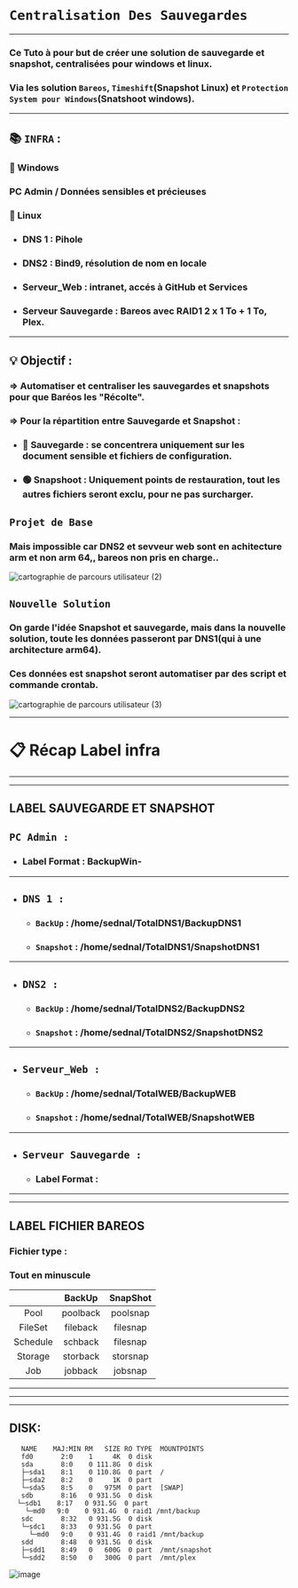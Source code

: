 # `Centralisation Des Sauvegardes`

---

### Ce Tuto à pour but de créer une solution de sauvegarde et snapshot, centralisées pour windows et linux.
### Via les solution `Bareos`, `Timeshift`(Snapshot Linux) et `Protection System pour Windows`(Snatshoot windows).


---

## :books: `INFRA` : 

### :wolf: Windows
### PC Admin / Données sensibles et précieuses


### :penguin: Linux
* ### DNS 1 : Pihole 
* ### DNS2 : Bind9, résolution de nom en locale
* ### Serveur_Web : intranet, accés à GitHub et Services
* ### Serveur Sauvegarde : Bareos avec RAID1 2 x 1 To + 1 To, Plex.

---

## :bulb: Objectif :

### => Automatiser et centraliser les sauvegardes et snapshots pour que Baréos les "Récolte".
### => Pour la répartition entre Sauvegarde et Snapshot :
* ### 🔴 Sauvegarde : se concentrera uniquement sur les document sensible et fichiers de configuration.
* ### 🟢 Snapshoot : Uniquement points de restauration, tout les autres fichiers seront exclu, pour ne pas surcharger.
## `Projet de Base`
### Mais impossible car DNS2 et sevveur web sont en achitecture arm et non arm 64,, bareos non pris en charge..
![cartographie de parcours utilisateur (2)](https://github.com/user-attachments/assets/075fc795-b569-4ef6-b7c7-a65b446b7918)

## `Nouvelle Solution`

### On garde l'idée Snapshot et sauvegarde, mais dans la nouvelle solution, toute les données passeront par DNS1(qui à une architecture arm64).
### Ces données est snapshot seront automatiser par des script et commande crontab.
![cartographie de parcours utilisateur (3)](https://github.com/user-attachments/assets/061550e3-48ec-488b-a624-9c0a5d09ac10)





---

# :clipboard: Récap Label infra

---
---

## LABEL SAUVEGARDE ET SNAPSHOT

## `PC Admin :` 
  * ### Label Format : BackupWin-

---

* ## `DNS 1 :`
    * ### `BackUp` : /home/sednal/TotalDNS1/BackupDNS1
    * ### `Snapshot` : /home/sednal/TotalDNS1/SnapshotDNS1

---

* ## `DNS2 :`
    * ### `BackUp` : /home/sednal/TotalDNS2/BackupDNS2
    * ### `Snapshot` : /home/sednal/TotalDNS2/SnapshotDNS2

---

* ## `Serveur_Web :` 
     * ### `BackUp` : /home/sednal/TotalWEB/BackupWEB
     * ### `Snapshot` : /home/sednal/TotalWEB/SnapshotWEB

---

* ## `Serveur Sauvegarde :`
    * ### Label Format :

---
---

## LABEL FICHIER BAREOS

### Fichier type :
### Tout en minuscule

||BackUp|SnapShot|
|:-:|:-:|:-:|
|Pool|pool<NOM MACHINE>back |pool<NOM MACHINE>snap|
|FileSet |file<NOM MACHINE>back|file<NOM MACHINE>snap|
|Schedule|sch<NOM MACHINE>back|file<NOM MACHINE>snap|
|Storage|stor<NOM MACHINE>back|stor<NOM MACHINE>snap|
|Job|job<NOM MACHINE>back|job<NOM MACHINE>snap|

---


---
---

## DISK:

       NAME    MAJ:MIN RM   SIZE RO TYPE  MOUNTPOINTS
       fd0       2:0    1     4K  0 disk
       sda       8:0    0 111.8G  0 disk
       ├─sda1    8:1    0 110.8G  0 part  /
       ├─sda2    8:2    0     1K  0 part
       └─sda5    8:5    0   975M  0 part  [SWAP]
       sdb       8:16   0 931.5G  0 disk
      └─sdb1    8:17   0 931.5G  0 part
        └─md0   9:0    0 931.4G  0 raid1 /mnt/backup
       sdc       8:32   0 931.5G  0 disk 
       └─sdc1    8:33   0 931.5G  0 part
         └─md0   9:0    0 931.4G  0 raid1 /mnt/backup
       sdd       8:48   0 931.5G  0 disk
       ├─sdd1    8:49   0   600G  0 part  /mnt/snapshot
       └─sdd2    8:50   0   300G  0 part  /mnt/plex




![image](https://github.com/user-attachments/assets/89afc183-99bf-4717-8f67-48b18463fd83)











